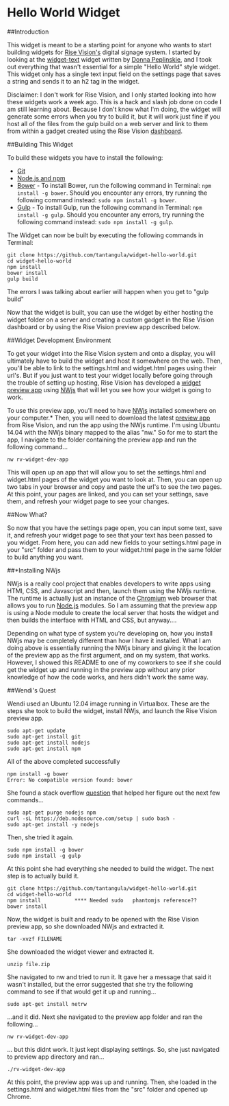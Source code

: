 # Hello World Widget

##Introduction

This widget is meant to be a starting point for anyone who wants to start building widgets for [Rise Vision's](http://www.risevision.com) digital signage system. I started by looking at the [widget-text](https://github.com/Rise-Vision/widget-text) widget written by [Donna Peplinskie](https://github.com/donnapep), and I took out everything that wasn't essential for a simple "Hello World" style widget. This widget only has a single text input field on the settings page that saves a string and sends it to an h2 tag in the widget. 

Disclaimer: I don't work for Rise Vision, and I only started looking into how these widgets work a week ago. This is a hack and slash job done on code I am still learning about. Because I don't know what I'm doing, the widget will generate some errors when you try to build it, but it will work just fine if you host all of the files from the gulp build on a web server and link to them from within a gadget created using the Rise Vision [dashboard](http://rva.risevision.com/).

##Building This Widget

To build these widgets you have to install the following:

- [Git](http://git-scm.com/book/en/v2/Getting-Started-Installing-Git)
- [Node.js and npm](http://blog.nodeknockout.com/post/65463770933/how-to-install-node-js-and-npm)
- [Bower](http://bower.io/#install-bower) - To install Bower, run the following command in Terminal: `npm install -g bower`. Should you encounter any errors, try running the following command instead: `sudo npm install -g bower`.
- [Gulp](https://github.com/gulpjs/gulp/blob/master/docs/getting-started.md) - To install Gulp, run the following command in Terminal: `npm install -g gulp`. Should you encounter any errors, try running the following command instead: `sudo npm install -g gulp`.

The Widget can now be built by executing the following commands in Terminal:
```
git clone https://github.com/tantangula/widget-hello-world.git
cd widget-hello-world
npm install
bower install
gulp build 
```

The errors I was talking about earlier will happen when you get to "gulp build"

Now that the widget is built, you can use the widget by either hosting the widget folder on a server and creating a custom gadget in the Rise Vision dashboard or by using the Rise Vision preview app described below.

##Widget Development Environment 

To get your widget into the Rise Vision system and onto a display, you will ultimately have to build the widget and host it somewhere on the web. Then, you'll be able to link to the settings.html and widget.html pages using their url's. But if you just want to test your widget locally before going through the trouble of setting up hosting, Rise Vision has developed a [widget preview app](http://192.254.220.36/~rvi/widget-preview/) using [NWjs](http://nwjs.io/) that will let you see how your widget is going to work.

To use this preview app, you'll need to have [NWjs](http://dl.nwjs.io/v0.12.1/) installed somewhere on your computer.* Then, you will need to download the latest [preview app](http://192.254.220.36/~rvi/widget-preview/) from Rise Vision, and run the app using the NWjs runtime. I'm using Ubuntu 14.04 with the NWjs binary mapped to the alias "nw." So for me to start the app, I navigate to the folder containing the preview app and run the following command...

```
nw rv-widget-dev-app
```

This will open up an app that will allow you to set the settings.html and widget.html pages of the widget you want to look at. Then, you can open up two tabs in your browser and copy and paste the url's to see the two pages. At this point, your pages are linked, and you can set your settings, save them, and refresh your widget page to see your changes.

##Now What?

So now that you have the settings page open, you can input some text, save it, and refresh your widget page to see that your text has been passed to you widget. From here, you can add new fields to your settings.html page in your "src" folder and pass them to your widget.html page in the same folder to build anything you want. 

##*Installing NWjs

NWjs is a really cool project that enables developers to write apps using HTMl, CSS, and Javascript and then, launch them using the NWjs runtime. The runtime is actually just an instance of the [Chromium](https://www.chromium.org/) web browser that allows you to run [Node.js](https://nodejs.org/) modules. So I am assuming that the preview app is using a Node module to create the local server that hosts the widget and then builds the interface with HTML and CSS, but anyway....

Depending on what type of system you're developing on, how you install NWjs may be completely different than how I have it installed. What I am doing above is essentially running the NWjs binary and giving it the location of the preview app as the first argument, and on my system, that works. However, I showed this README to one of my coworkers to see if she could get the widget up and running in the preview app without any prior knowledge of how the code works, and hers didn't work the same way.

##Wendi's Quest

Wendi used an Ubuntu 12.04 image running in Virtualbox. These are the steps she took to build the widget, install NWjs, and launch the Rise Vision preview app.

```
sudo apt-get update
sudo apt-get install git
sudo apt-get install nodejs
sudo apt-get install npm
```

All of the above completed successfully

```
npm install -g bower
Error: No compatible version found: bower
```

She found a stack overflow [question](http://stackoverflow.com/questions/12913141/message-failed-to-fetch-from-registry-while-trying-to-install-any-module) that helped her figure out the next few commands...

```
sudo apt-get purge nodejs npm
curl -sL https://deb.nodesource.com/setup | sudo bash -
sudo apt-get install -y nodejs
```

Then, she tried it again.

```
sudo npm install -g bower
sudo npm install -g gulp
```

At this point she had everything she needed to build the widget. The next step is to actually build it.

```
git clone https://github.com/tantangula/widget-hello-world.git
cd widget-hello-world
npm install           **** Needed sudo   phantomjs reference??
bower install
```


Now, the widget is built and ready to be opened with the Rise Vision preview app, so she downloaded NWjs and extracted it.

```
tar -xvzf FILENAME
```

She downloaded the widget viewer and extracted it.

```
unzip file.zip
```

She navigated to nw and tried to run it. It gave her a message that said it wasn't installed, but the error suggested that she try the following command to see if that would get it up and running...

```
sudo apt-get install netrw
```
...and it did. Next she navigated to the preview app folder and ran the following...

```
nw rv-widget-dev-app
```

... but this didnt work. It just kept displaying settings. So, she just navigated to preview app directory and ran...

```
./rv-widget-dev-app
```

At this point, the preview app was up and running. Then, she loaded in the settings.html and widget.html files from the "src" folder and opened up Chrome.
